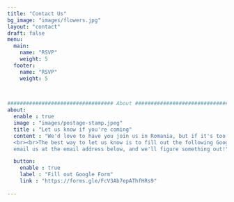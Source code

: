 ```yaml
---
title: "Contact Us"
bg_image: "images/flowers.jpg"
layout: "contact"
draft: false
menu:
  main:
    name: "RSVP"
    weight: 5
  footer:
    name: "RSVP"
    weight: 5
    


################################## About #####################################
about:
  enable : true
  image : "images/postage-stamp.jpeg"
  title : "Let us know if you're coming"
  content : "We'd love to have you join us in Romania, but if it's too far, or you already have plans, we also understand.
  <br><br>The best way to let us know is to fill out the following Google form. If something comes up, or you need to reach out for any reason, please 
  email us at the email address below, and we'll figure something out!"

  button:
    enable : true
    label : "Fill out Google Form"
    link : "https://forms.gle/FcV3Ab7epAThfHRs9"
    
---
```

